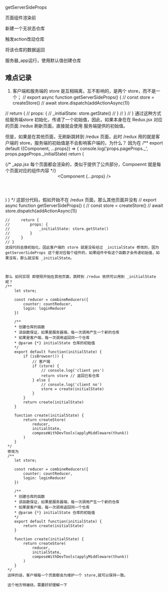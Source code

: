 getServerSideProps

页面组件渲染前

新建一个无状态仓库

触发action改动仓库

将该仓库的数据返回

服务器_app运行，使用默认值创建仓库

## 难点记录
1. 客户端和服务端的 store 是互相隔离，互不影响的，是两个 store，而不是一个；
// export async function getServerSideProps() {
//     const store = createStore()
//     await store.dispatch(addActionAsync(1)) 

//     return {
//         props: {
//             _initialState: store.getState()
//         }
//     }
// }
通过这种方式给服务端store 初始化，传递了一个初始值，因此，如果本身在在 Redux.jsx 对应的页面 /redux 刷新页面，直接就会使用 服务端提供的初始值。

但是，如果是在其他页面，无刷新跳转到 /redux 页面，此时 /redux 用的就是客户端的 store，服务端的初始值是不会影响客户端的，为什么？
    因为在 
    /**
        export default ({Component, ...props}) => {
            console.log('props.pageProps._', props.pageProps._initialState)
            return (
                <Provider store={createStore(props.pageProps._initialState)}>
                    <div>
                        {/* _app.jsx 每个页面都会渲染的，类似于提供了公共部分，Compoennt 就是每个页面对应的组件内容 */}
                        <Header />
                        <Component {...props} />
                    </div>
                </Provider>
            )
        }
     */
    这部分代码，假如开始不在 /redux 页面，那么其他页面并没有
    // export async function getServerSideProps() {
    //     const store = createStore()
    //     await store.dispatch(addActionAsync(1)) 

    //     return {
    //         props: {
    //             _initialState: store.getState()
    //         }
    //     }
    // }
    这段代码去做初始化，因此客户端的 store 就是没有经过 _initialState 修改的，因为 getServerSideProps 这个是对应每个组件的，如果组件中有这个函数才会传递初始值，如果没有，那么就没有 _initialState。



    那么 如何实现 即使刚开始在其他页面，跳转到 /redux 依然可以用到 _initialState 呢？
    /**
        let store;

        const reducer = combineReducers({
            counter: countReducer,
            login: loginReducer
        })

        /**
        * 创建仓库的函数
        * 该函数保证，如果是服务器端，每一次调用产生一个新的仓库
        * 如果是客户端，每一次调用返回同一个仓库
        * @param {*} initialState 仓库的初始值
        */
        export default function(initialState) {
            if (isBrowser()) {
                // 客户端
                if (store) {
                    // console.log('client yes')
                    return store // 返回已有仓库
                } else {
                    // console.log('client no')
                    store = create(initialState)
                }
            }
            return create(initialState)
        }

        function create(initialState) {
            return createStore(
                reducer,
                initialState, 
                composeWithDevTools(applyMiddleware(thunk))
            ) 
        }
     */
     修改为 
     /**
        let store;

        const reducer = combineReducers({
            counter: countReducer,
            login: loginReducer
        })

        /**
        * 创建仓库的函数
        * 该函数保证，如果是服务器端，每一次调用产生一个新的仓库
        * 如果是客户端，每一次调用返回同一个仓库
        * @param {*} initialState 仓库的初始值
        */
        export default function(initialState) {
            return create(initialState)
        }

        function create(initialState) {
            return createStore(
                reducer,
                initialState, 
                composeWithDevTools(applyMiddleware(thunk))
            ) 
        }
     */
     这样的话，客户端每一个页面都会为维护一个 store,就可以保持一致。

     这个地方特被绕，需要好好理解一下